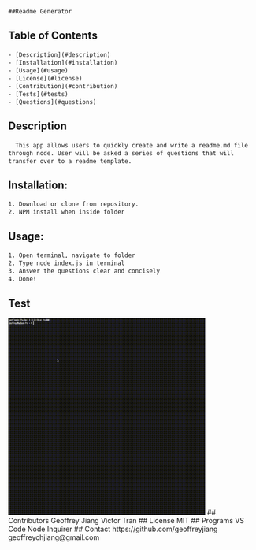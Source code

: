 
	##Readme Generator


  ## Table of Contents
    - [Description](#description)
    - [Installation](#installation)
    - [Usage](#usage)
    - [License](#license)
    - [Contribution](#contribution)
    - [Tests](#tests)
    - [Questions](#questions)
    
  ## Description
      This app allows users to quickly create and write a readme.md file through node. User will be asked a series of questions that will transfer over to a readme template.
  ## Installation:
    1. Download or clone from repository.
	2. NPM install when inside folder
  ## Usage:
    1. Open terminal, navigate to folder
	2. Type node index.js in terminal
	3. Answer the questions clear and concisely 
	4. Done!
  ## Test
  <img src= "assets/gifs/testrun.gif" height="400px">
  ## Contributors
    Geoffrey Jiang
	Victor Tran  
  ## License
    MIT
  ## Programs
    VS Code
	Node
	Inquirer	
  ## Contact
    https://github.com/geoffreyjiang
	geoffreychjiang@gmail.com